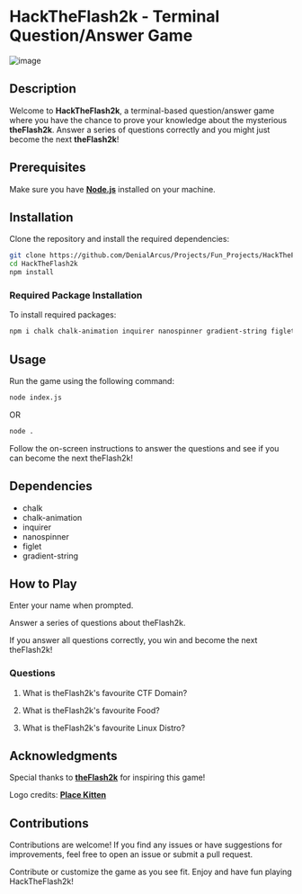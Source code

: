 # HackTheFlash2k - Terminal Question/Answer Game

![image](https://github.com/DenialArcus/Projects/assets/147534344/43f563f2-fc56-41ca-84a3-6865e84a743d)


## Description

Welcome to **HackTheFlash2k**, a terminal-based question/answer game where you have the chance to prove your knowledge about the mysterious **theFlash2k**. Answer a series of questions correctly and you might just become the next **theFlash2k**!

## Prerequisites

Make sure you have **[Node.js](https://nodejs.org/)** installed on your machine.

## Installation 

Clone the repository and install the required dependencies:

```bash
git clone https://github.com/DenialArcus/Projects/Fun_Projects/HackTheFlash2k.git
cd HackTheFlash2k
npm install
```

### Required Package Installation


To install required packages:
```bash
npm i chalk chalk-animation inquirer nanospinner gradient-string figlet
```

## Usage

Run the game using the following command:
```bash
node index.js
```
OR
```bash
node .
```
Follow the on-screen instructions to answer the questions and see if you can become the next theFlash2k!

## Dependencies

- chalk
- chalk-animation
- inquirer
- nanospinner
- figlet
- gradient-string

## How to Play

Enter your name when prompted.

Answer a series of questions about theFlash2k.

If you answer all questions correctly, you win and become the next theFlash2k!

### Questions
1. What is theFlash2k's favourite CTF Domain?
   
2. What is theFlash2k's favourite Food?
   
3. What is theFlash2k's favourite Linux Distro?
   
## Acknowledgments

Special thanks to **[theFlash2k](https://github.com/theflash2k/)** for inspiring this game!

Logo credits: **[Place Kitten](https://placekitten.com/)**

## Contributions

Contributions are welcome! If you find any issues or have suggestions for improvements, feel free to open an issue or submit a pull request.

Contribute or customize the game as you see fit. Enjoy and have fun playing HackTheFlash2k!
